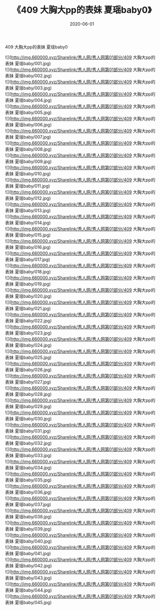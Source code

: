 ﻿---
layout: post
title:  《409 大胸大pp的表妹 夏瑶baby0》
date:   2020-06-01
img: http://img.660000.xyz/Sharelink/秀人网/秀人网第01部分/409 大胸大pp的表妹 夏瑶baby0/000.jpg
categories: [美女, 清纯, 唯美]
---

409 大胸大pp的表妹 夏瑶baby0

  ![](http://img.660000.xyz/Sharelink/秀人网/秀人网第01部分/409 大胸大pp的表妹 夏瑶baby/001.jpg) <br> ![](http://img.660000.xyz/Sharelink/秀人网/秀人网第01部分/409 大胸大pp的表妹 夏瑶baby/002.jpg) <br> ![](http://img.660000.xyz/Sharelink/秀人网/秀人网第01部分/409 大胸大pp的表妹 夏瑶baby/003.jpg) <br> ![](http://img.660000.xyz/Sharelink/秀人网/秀人网第01部分/409 大胸大pp的表妹 夏瑶baby/004.jpg) <br> ![](http://img.660000.xyz/Sharelink/秀人网/秀人网第01部分/409 大胸大pp的表妹 夏瑶baby/005.jpg) <br> ![](http://img.660000.xyz/Sharelink/秀人网/秀人网第01部分/409 大胸大pp的表妹 夏瑶baby/006.jpg) <br> ![](http://img.660000.xyz/Sharelink/秀人网/秀人网第01部分/409 大胸大pp的表妹 夏瑶baby/007.jpg) <br> ![](http://img.660000.xyz/Sharelink/秀人网/秀人网第01部分/409 大胸大pp的表妹 夏瑶baby/008.jpg) <br> ![](http://img.660000.xyz/Sharelink/秀人网/秀人网第01部分/409 大胸大pp的表妹 夏瑶baby/009.jpg) <br> ![](http://img.660000.xyz/Sharelink/秀人网/秀人网第01部分/409 大胸大pp的表妹 夏瑶baby/010.jpg) <br> ![](http://img.660000.xyz/Sharelink/秀人网/秀人网第01部分/409 大胸大pp的表妹 夏瑶baby/011.jpg) <br> ![](http://img.660000.xyz/Sharelink/秀人网/秀人网第01部分/409 大胸大pp的表妹 夏瑶baby/012.jpg) <br> ![](http://img.660000.xyz/Sharelink/秀人网/秀人网第01部分/409 大胸大pp的表妹 夏瑶baby/013.jpg) <br> ![](http://img.660000.xyz/Sharelink/秀人网/秀人网第01部分/409 大胸大pp的表妹 夏瑶baby/014.jpg) <br> ![](http://img.660000.xyz/Sharelink/秀人网/秀人网第01部分/409 大胸大pp的表妹 夏瑶baby/015.jpg) <br> ![](http://img.660000.xyz/Sharelink/秀人网/秀人网第01部分/409 大胸大pp的表妹 夏瑶baby/016.jpg) <br> ![](http://img.660000.xyz/Sharelink/秀人网/秀人网第01部分/409 大胸大pp的表妹 夏瑶baby/017.jpg) <br> ![](http://img.660000.xyz/Sharelink/秀人网/秀人网第01部分/409 大胸大pp的表妹 夏瑶baby/018.jpg) <br> ![](http://img.660000.xyz/Sharelink/秀人网/秀人网第01部分/409 大胸大pp的表妹 夏瑶baby/019.jpg) <br> ![](http://img.660000.xyz/Sharelink/秀人网/秀人网第01部分/409 大胸大pp的表妹 夏瑶baby/020.jpg) <br> ![](http://img.660000.xyz/Sharelink/秀人网/秀人网第01部分/409 大胸大pp的表妹 夏瑶baby/021.jpg) <br> ![](http://img.660000.xyz/Sharelink/秀人网/秀人网第01部分/409 大胸大pp的表妹 夏瑶baby/022.jpg) <br> ![](http://img.660000.xyz/Sharelink/秀人网/秀人网第01部分/409 大胸大pp的表妹 夏瑶baby/023.jpg) <br> ![](http://img.660000.xyz/Sharelink/秀人网/秀人网第01部分/409 大胸大pp的表妹 夏瑶baby/024.jpg) <br> ![](http://img.660000.xyz/Sharelink/秀人网/秀人网第01部分/409 大胸大pp的表妹 夏瑶baby/025.jpg) <br> ![](http://img.660000.xyz/Sharelink/秀人网/秀人网第01部分/409 大胸大pp的表妹 夏瑶baby/026.jpg) <br> ![](http://img.660000.xyz/Sharelink/秀人网/秀人网第01部分/409 大胸大pp的表妹 夏瑶baby/027.jpg) <br> ![](http://img.660000.xyz/Sharelink/秀人网/秀人网第01部分/409 大胸大pp的表妹 夏瑶baby/028.jpg) <br> ![](http://img.660000.xyz/Sharelink/秀人网/秀人网第01部分/409 大胸大pp的表妹 夏瑶baby/029.jpg) <br> ![](http://img.660000.xyz/Sharelink/秀人网/秀人网第01部分/409 大胸大pp的表妹 夏瑶baby/030.jpg) <br> ![](http://img.660000.xyz/Sharelink/秀人网/秀人网第01部分/409 大胸大pp的表妹 夏瑶baby/031.jpg) <br> ![](http://img.660000.xyz/Sharelink/秀人网/秀人网第01部分/409 大胸大pp的表妹 夏瑶baby/032.jpg) <br> ![](http://img.660000.xyz/Sharelink/秀人网/秀人网第01部分/409 大胸大pp的表妹 夏瑶baby/033.jpg) <br> ![](http://img.660000.xyz/Sharelink/秀人网/秀人网第01部分/409 大胸大pp的表妹 夏瑶baby/034.jpg) <br> ![](http://img.660000.xyz/Sharelink/秀人网/秀人网第01部分/409 大胸大pp的表妹 夏瑶baby/035.jpg) <br> ![](http://img.660000.xyz/Sharelink/秀人网/秀人网第01部分/409 大胸大pp的表妹 夏瑶baby/036.jpg) <br> ![](http://img.660000.xyz/Sharelink/秀人网/秀人网第01部分/409 大胸大pp的表妹 夏瑶baby/037.jpg) <br> ![](http://img.660000.xyz/Sharelink/秀人网/秀人网第01部分/409 大胸大pp的表妹 夏瑶baby/038.jpg) <br> ![](http://img.660000.xyz/Sharelink/秀人网/秀人网第01部分/409 大胸大pp的表妹 夏瑶baby/039.jpg) <br> ![](http://img.660000.xyz/Sharelink/秀人网/秀人网第01部分/409 大胸大pp的表妹 夏瑶baby/040.jpg) <br> ![](http://img.660000.xyz/Sharelink/秀人网/秀人网第01部分/409 大胸大pp的表妹 夏瑶baby/041.jpg) <br> ![](http://img.660000.xyz/Sharelink/秀人网/秀人网第01部分/409 大胸大pp的表妹 夏瑶baby/042.jpg) <br> ![](http://img.660000.xyz/Sharelink/秀人网/秀人网第01部分/409 大胸大pp的表妹 夏瑶baby/043.jpg) <br> ![](http://img.660000.xyz/Sharelink/秀人网/秀人网第01部分/409 大胸大pp的表妹 夏瑶baby/044.jpg) <br> ![](http://img.660000.xyz/Sharelink/秀人网/秀人网第01部分/409 大胸大pp的表妹 夏瑶baby/045.jpg) <br>